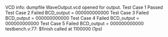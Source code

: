 VCD info: dumpfile WaveOutput.vcd opened for output.
Test Case 1 Passed
Test Case 2 Failed
BCD_output = 000000000000
Test Case 3 Failed
BCD_output = 000000000000
Test Case 4 Failed
BCD_output = 000000000000
Test Case 5 Failed
BCD_output = 000000000000
testbench.v:77: $finish called at 1100000 (1ps)